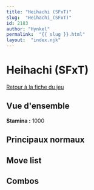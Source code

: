 ```yaml
---
title: "Heihachi (SFxT)"
slug:  "Heihachi_(SFxT)"
id: 2183
author: "Hynkel"
permalink:  "{{ slug }}.html"
layout:  "index.njk"
---
```


# Heihachi (SFxT)

[Retour à la fiche du jeu](Street_Fighter_x_Tekken "wikilink")

## Vue d'ensemble

**Stamina :** 1000

## Principaux normaux

## Move list

## Combos
